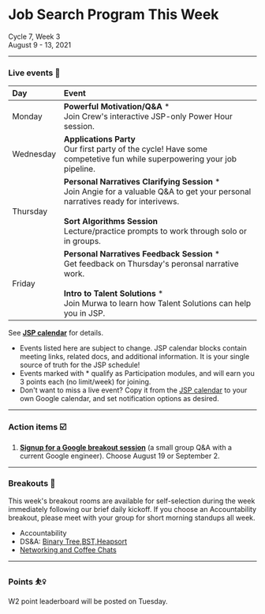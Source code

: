 # Job Search Program This Week

Cycle 7, Week 3 <br />
August 9 - 13, 2021

---

### Live events 📆

|Day|Event|
|:--|:--|
| Monday |**Powerful Motivation/Q&A** * <br /> Join Crew's interactive JSP-only Power Hour session. |
| Wednesday | **Applications Party** <br /> Our first party of the cycle! Have some competetive fun while superpowering your job pipeline. |
| Thursday | **Personal Narratives Clarifying Session** * <br /> Join Angie for a valuable Q&A to get your personal narratives ready for interivews. <br /><br /> **Sort Algorithms Session** <br /> Lecture/practice prompts to work through solo or in groups. |
| Friday | **Personal Narratives Feedback Session** * <br /> Get feedback on Thursday's peronsal narrative work. <br /><br />  **Intro to Talent Solutions** *<br /> Join Murwa to learn how Talent Solutions can help you in JSP. |

See **[JSP calendar](http://mks.io/jspcalendar)** for details.

 * Events listed here are subject to change. JSP calendar blocks contain meeting links, related docs, and additional information. It is your single source of truth for the JSP schedule! <br />
 * Events marked with *  qualify as Participation modules, and will earn you 3 points each (no limit/week) for joining.
 * Don't want to miss a live event? Copy it from the [JSP calendar](http://mks.io/jspcalendar) to your own Google calendar, and set notification options as desired.
 
---


### Action items ☑️ 


1. **[Signup for a Google breakout session](https://docs.google.com/forms/d/e/1FAIpQLSceyOGWZDfRc6fjLLdRc_dsVyK4JGPHiYnH5aW3Ar2VlBYVTw/viewform)** (a small group Q&A with a current Google engineer). Choose August 19 or September 2.

---


### Breakouts 🤝


This week's breakout rooms are available for self-selection during the week immediately following our brief daily kickoff. If you choose an Accountability breakout, please meet with your group for short morning standups all week.

 * Accountability
 * DS&A: [Binary Tree,BST,Heapsort](https://docs.google.com/document/d/1AWq6mk8h2PqXxZXw4IiajK875RKL4kpPSSNpc2QirRY/edit?usp=sharing)
 * [Networking and Coffee Chats](https://drive.google.com/drive/folders/14Dy_e_A2tsu6uDw3JLMDV9BBPc7Gdon1?usp=sharing)

---


### Points ⛹️‍♀️

W2 point leaderboard will be posted on Tuesday.
